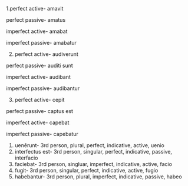 1.perfect active- amavit

perfect passive-  amatus

imperfect active- amabat

imperfect passive- amabatur

2. perfect active- audiverunt

perfect passive-  auditi sunt

imperfect active- audibant

imperfect passive-  audibantur

3. perfect active-  cepit

perfect passive-    captus est

imperfect active-   capebat

imperfect passive-  capebatur

1. uenērunt- 3rd person, plural, perfect, indicative, active, uenio
2. interfectus est- 3rd person, singular, perfect, indicative, passive, interfacio
3. faciebat- 3rd person, singluar, imperfect, indicative, active, facio
4. fugit- 3rd person, singular, perfect, indicative, active, fugio
5. habebantur- 3rd person, plural, imperfect, indicative, passive, habeo
